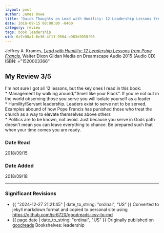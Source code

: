```yaml
---
layout: post
author: James Rowe
title: "Quick Thoughts on Lead with Humility: 12 Leadership Lessons from Pope Francis"
date: 2018-09-15 00:00:00 -0400
category: review
tags: book leadership
uid: 6a7e08a1-6e36-4f11-9504-e983d9058f96
---
```


Jeffrey A. Krames, *[Lead with Humility: 12 Leadership Lessons from Pope Francis](https://www.goodreads.com/book/show/28158863)*, Walter Dixon Gildan Media on Dreamscape Audio 2015 (Audio CD) ISBN: ="1520003366"

## My Review 3/5

I'm not sure I got all 12 lessons, but the key ones I read in this book:<br/>* Management by walking around/"Smell like your Flock". If you're not out in the world observing those you serve you will isolate yourself as a leader<br/>* Humility/Servant leadership. Leaders exist to serve not to be served. Examples abound of how Pope Francis has punished those who treat the church as  a way to elevate themselves above others<br/>* Politics are to be known, not avoid. Just because you serve in Gods path doesn't mean you can leave everything to chance. Be prepared such that when your time comes you are ready.

### Date Read
2018/09/15

### Date Added
2018/09/18

---

### Significant Revisions

- {{ "2024-12-27 21:21:45" | date_to_string: "ordinal", "US" }} Converted to jekyll markdown format and copied to personal site using <https://github.com/jsr6720/goodreads-csv-to-md>
- {{ page.date | date_to_string: "ordinal", "US" }} Originally published on [goodreads](https://www.goodreads.com) Bookshelves: leadership